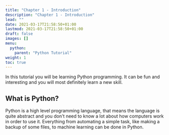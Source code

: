 ```yaml
---
title: "Chapter 1 - Introduction"
description: "Chapter 1 - Introduction"
lead: ""
date: 2021-03-17T21:58:50+01:00
lastmod: 2021-03-17T21:58:50+01:00
draft: false
images: []
menu: 
  python:
    parent: "Python Tutorial"
weight: 1
toc: true
---
```


In this tutorial you will be learning Python programming. It can be fun and interesting and you will most definitely learn a new skill.

## What is Python?

Python is a high level programming language, that means the language is quite abstract and you don't need to know a lot about how computers work in order to use it. Everything from automating a simple task, like making a backup of some files, to machine learning can be done in Python.
